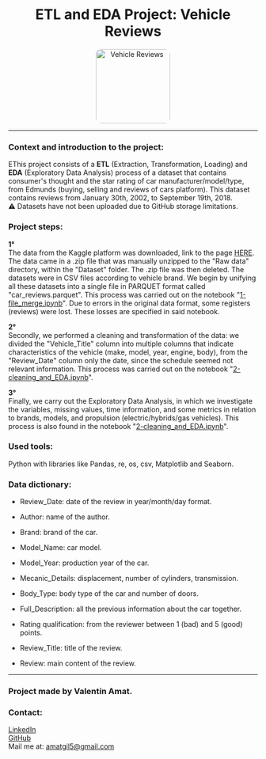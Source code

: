 <h1 align="center">ETL and EDA Project: Vehicle Reviews</h1>
<p align="center">
  <img src="https://s19538.pcdn.co/wp-content/uploads/2018/01/Edmunds-Logo.jpg" alt="Vehicle Reviews" width=auto height="150" style="border-radius: 10px;">
</p>

<hr/>

<h3>Context and introduction to the project:</h3>

EThis project consists of a **ETL** (Extraction, Transformation, Loading) and **EDA** (Exploratory Data Analysis) process of a dataset that contains consumer's thought and the star rating of car manufacturer/model/type, from Edmunds (buying, selling and reviews of cars platform). This dataset contains reviews from January 30th, 2002, to September 19th, 2018.  
⚠️ Datasets have not been uploaded due to GitHub storage limitations.

<h3>Project steps:</h3>

**1°**  
The data from the Kaggle platform was downloaded, link to the page <a href="https://www.kaggle.com/datasets/ankkur13/edmundsconsumer-car-ratings-and-reviews">HERE</a>. The data came in a .zip file that was manually unzipped to the "Raw data" directory, within the "Dataset" folder. The .zip file was then deleted. The datasets were in CSV files according to vehicle brand. We begin by unifying all these datasets into a single file in PARQUET format called "car_reviews.parquet". This process was carried out on the notebook "[1-file_merge.ipynb](1-file_merge.ipynb)". Due to errors in the original data format, some registers (reviews) were lost. These losses are specified in said notebook.

**2°**  
Secondly, we performed a cleaning and transformation of the data: we divided the "Vehicle_Title" column into multiple columns that indicate characteristics of the vehicle (make, model, year, engine, body), from the "Review_Date" column only the date, since the schedule seemed not relevant information. This process was carried out on the notebook "[2-cleaning_and_EDA.ipynb](2-cleaning_and_EDA.ipynb)".  

**3°**  
Finally, we carry out the Exploratory Data Analysis, in which we investigate the variables, missing values, time information, and some metrics in relation to brands, models, and propulsion (electric/hybrids/gas vehicles). This process is also found in the notebook "[2-cleaning_and_EDA.ipynb](2-cleaning_and_EDA.ipynb)".

<h3>Used tools:</h3>  
Python with libraries like Pandas, re, os, csv, Matplotlib and Seaborn.

<h3>Data dictionary:</h3>

- Review_Date: date of the review in year/month/day format.

- Author: name of the author.

- Brand: brand of the car.

- Model_Name: car model.

- Model_Year: production year of the car.

- Mecanic_Details: displacement, number of cylinders, transmission.

- Body_Type: body type of the car and number of doors.

- Full_Description: all the previous information about the car together.

- Rating	qualification: from the reviewer between 1 (bad) and 5 (good) points.

- Review_Title: title of the review.

- Review: main content of the review.



<hr/>
<h3>Project made by Valentín Amat.</h3>
<h3>Contact:</h3>

<a href="https://www.linkedin.com/in/valentinamat">LinkedIn</a>  
<a href="https://github.com/ValentinAmat">GitHub</a>  
Mail me at: amatgil5@gmail.com
